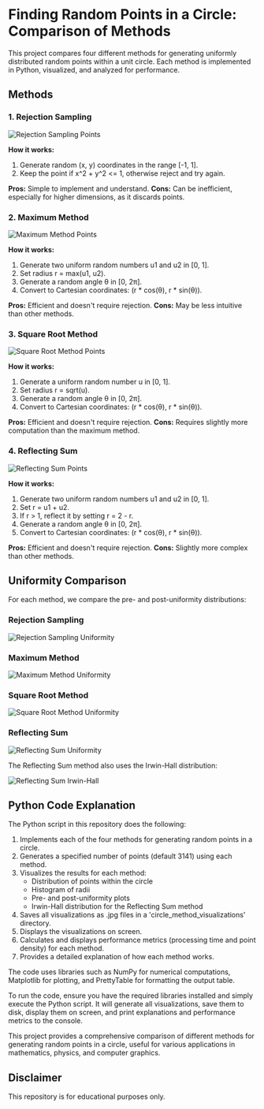 # Finding Random Points in a Circle: Comparison of Methods

This project compares four different methods for generating uniformly distributed random points within a unit circle. Each method is implemented in Python, visualized, and analyzed for performance.

## Methods

### 1. Rejection Sampling

![Rejection Sampling Points](https://github.com/ericyoc/find_random_point_in_circle_diff_meth_poc/raw/main/circle_method_visualizations/Rejection_Sampling_points.jpg)

**How it works:**
1. Generate random (x, y) coordinates in the range [-1, 1].
2. Keep the point if x^2 + y^2 <= 1, otherwise reject and try again.

**Pros:** Simple to implement and understand.
**Cons:** Can be inefficient, especially for higher dimensions, as it discards points.

### 2. Maximum Method

![Maximum Method Points](https://github.com/ericyoc/find_random_point_in_circle_diff_meth_poc/raw/main/circle_method_visualizations/Maximum_Method_points.jpg)

**How it works:**
1. Generate two uniform random numbers u1 and u2 in [0, 1].
2. Set radius r = max(u1, u2).
3. Generate a random angle θ in [0, 2π].
4. Convert to Cartesian coordinates: (r * cos(θ), r * sin(θ)).

**Pros:** Efficient and doesn't require rejection.
**Cons:** May be less intuitive than other methods.

### 3. Square Root Method

![Square Root Method Points](https://github.com/ericyoc/find_random_point_in_circle_diff_meth_poc/raw/main/circle_method_visualizations/Square_Root_Method_points.jpg)

**How it works:**
1. Generate a uniform random number u in [0, 1].
2. Set radius r = sqrt(u).
3. Generate a random angle θ in [0, 2π].
4. Convert to Cartesian coordinates: (r * cos(θ), r * sin(θ)).

**Pros:** Efficient and doesn't require rejection.
**Cons:** Requires slightly more computation than the maximum method.

### 4. Reflecting Sum

![Reflecting Sum Points](https://github.com/ericyoc/find_random_point_in_circle_diff_meth_poc/raw/main/circle_method_visualizations/Reflecting_Sum_points.jpg)

**How it works:**
1. Generate two uniform random numbers u1 and u2 in [0, 1].
2. Set r = u1 + u2.
3. If r > 1, reflect it by setting r = 2 - r.
4. Generate a random angle θ in [0, 2π].
5. Convert to Cartesian coordinates: (r * cos(θ), r * sin(θ)).

**Pros:** Efficient and doesn't require rejection.
**Cons:** Slightly more complex than other methods.

## Uniformity Comparison

For each method, we compare the pre- and post-uniformity distributions:

### Rejection Sampling
![Rejection Sampling Uniformity](https://github.com/ericyoc/find_random_point_in_circle_diff_meth_poc/raw/main/circle_method_visualizations/Rejection_Sampling_uniformity.jpg)

### Maximum Method
![Maximum Method Uniformity](https://github.com/ericyoc/find_random_point_in_circle_diff_meth_poc/raw/main/circle_method_visualizations/Maximum_Method_uniformity.jpg)

### Square Root Method
![Square Root Method Uniformity](https://github.com/ericyoc/find_random_point_in_circle_diff_meth_poc/raw/main/circle_method_visualizations/Square_Root_Method_uniformity.jpg)

### Reflecting Sum
![Reflecting Sum Uniformity](https://github.com/ericyoc/find_random_point_in_circle_diff_meth_poc/raw/main/circle_method_visualizations/Reflecting_Sum_uniformity.jpg)

The Reflecting Sum method also uses the Irwin-Hall distribution:

![Reflecting Sum Irwin-Hall](https://github.com/ericyoc/find_random_point_in_circle_diff_meth_poc/raw/main/circle_method_visualizations/Reflecting_Sum_irwin_hall.jpg)

## Python Code Explanation

The Python script in this repository does the following:

1. Implements each of the four methods for generating random points in a circle.
2. Generates a specified number of points (default 3141) using each method.
3. Visualizes the results for each method:
   - Distribution of points within the circle
   - Histogram of radii
   - Pre- and post-uniformity plots
   - Irwin-Hall distribution for the Reflecting Sum method
4. Saves all visualizations as .jpg files in a 'circle_method_visualizations' directory.
5. Displays the visualizations on screen.
6. Calculates and displays performance metrics (processing time and point density) for each method.
7. Provides a detailed explanation of how each method works.

The code uses libraries such as NumPy for numerical computations, Matplotlib for plotting, and PrettyTable for formatting the output table.

To run the code, ensure you have the required libraries installed and simply execute the Python script. It will generate all visualizations, save them to disk, display them on screen, and print explanations and performance metrics to the console.

This project provides a comprehensive comparison of different methods for generating random points in a circle, useful for various applications in mathematics, physics, and computer graphics.

## Disclaimer
This repository is for educational purposes only. 
